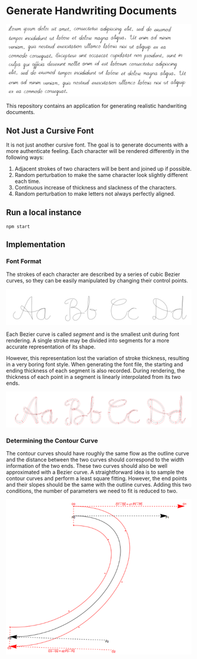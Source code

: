 # Generate Handwriting Documents

![image](img/example.png)

This repository contains an application for generating realistic handwriting documents.

## Not Just a Cursive Font
It is not just another cursive font. The goal is to generate documents with a more authenticate feeling. Each character will be rendered differently in the following ways:
1. Adjacent strokes of two characters will be bent and joined up if possible.
2. Random perturbation to make the same character look slightly different each time.
3. Continuous increase of thickness and slackness of the characters.
4. Random perturbation to make letters not always perfectly aligned.

## Run a local instance
```
npm start
```

## Implementation

### Font Format
The strokes of each character are described by a series of cubic Bezier curves, so they can be easily manipulated by changing their control points.

![](img/outline.png)

Each Bezier curve is called _segment_ and is the smallest unit during font rendering. A single stroke may be divided into segments for a more accurate representation of its shape.

However, this representation lost the variation of stroke thickness, resulting in a very boring font style. When generating the font file, the starting and ending thickness of each segment is also recorded. During rendering, the thickness of each point in a segment is linearly interpolated from its two ends.

![](img/contour.png)

### Determining the Contour Curve

The contour curves should have roughly the same flow as the outline curve and the distance between the two curves should correspond to the width information of the two ends. These two curves should also be well approximated with a Bezier curve.
A straightforward idea is to sample the contour curves and perform a least square fitting.
However, the end points and their slopes should be the same with the outline curves. Adding this two conditions, the number of parameters we need to fit is reduced to two.

![](img/calccontour.png)
